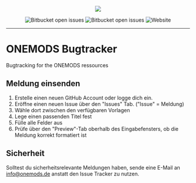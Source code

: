 <p align="center">
  <img src="https://avatars1.githubusercontent.com/u/74563488?s=200&v=4">
</p>

<p align="center">
<img alt="Bitbucket open issues" src="https://img.shields.io/bitbucket/issues-raw/onemods/bugs">
<img alt="Bitbucket open issues" src="https://img.shields.io/bitbucket/issues/onemods/bugs">
<img alt="Website" src="https://img.shields.io/website?down_message=offline&up_message=online&url=https%3A%2F%2Fonemods.de">
</p>

<hr>

# ONEMODS Bugtracker
Bugtracking for the ONEMODS ressources

## Meldung einsenden
<ol>
<li>Erstelle einen neuen GitHub Account oder logge dich ein.</li>
<li>Eröffne einen neuen Issue über den "Issues" Tab. ("Issue" = Meldung)</li>
<li>Wähle dort zwischen den verfügbaren Vorlagen</li>
<li>Lege einen passenden Titel fest</li>
<li>Fülle alle Felder aus</li>
<li>Prüfe über den "Preview"-Tab oberhalb des Eingabefensters, ob die Meldung korrekt formatiert ist</li>
  </ol>
  
  ## Sicherheit
  Solltest du sicherheitsrelevante Meldungen haben, sende eine E-Mail an info@onemods.de anstatt den Issue Tracker zu nutzen.

